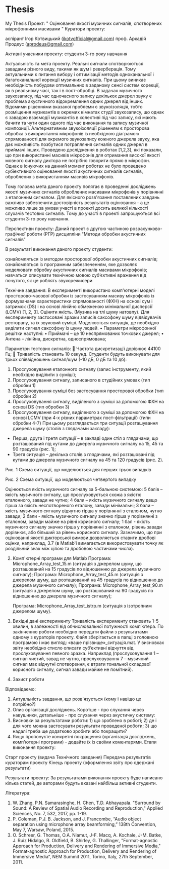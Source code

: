 # Thesis
My Thesis
Проект: " Оцінювання якості музичних сигналів, спотворених мікрофонними масивами "
Куратори проекту:

аспірант Ігор Котвицький (ikotvofficial@gmail.com)
проф. Аркадій Продеус (aprodeus@gmail.com)

Активні учасники проекту: студенти 3-го року навчання

Актуальність та мета проекту. Реальні сигнали спотворюються завадами різного виду, такими як шум і реверберація. Тому актуальними є питання вибору і оптимізації методів одноканальної і багатоканальної корекції музичних сигналів. 
При цьому виникає необхідність побудови оптимальних в заданому сенсі систем корекції, як в реальному часі, так і в пост-обробці. В задачах музичного звукозапису, під час одночасного запису декількох джерел звуку є проблема акустичного відокремлення одних джерел від інших. Відомими рішеннями вказаної проблеми є звукоізоляція, тобто розміщення музикантів в окремих кімнатах студії звукозапису, що однак є завадою взаємодії музикантів в колективі під час запису, які мають бачити та чути один одного під час виконання та запису музичної композиції. Альтернативним звукоізоляції рішенням є просторова обробка з використання мікрофонів із необхідною діаграмою спрямованості для окремого звукозапису кожного джерела звуку, яка дає можливість позбутися потрапляння сигналів одних джерел в приймачі інших. 
Проведено дослідження в роботах [1,2,3], які показали, що при використанні масивів мікрофонів для отримання високої якості мовного сигналу диктора не потрібно говорити прямо в мікрофон. Однак в існуючих на данний момент роботах не було проведено субїективного оцінювання якості акустичних сигналів сигналів, оброблених з використанням масивів мікрофонів.

Тому головна мета даного проекту полягає в проведенні досліджень якості музичних сигналів оброблених масивами мікрофонів у порівнянні з еталонним сигналом. Для якісного розв'язання поставлених завдань важливо забезпечити достовірність результатів оцінювання - а це можливо лише за умови участі в проекті досить великої кількості слухачів тестових сигналів. Тому до участі в проекті запрошуються всі студенти 3-го року навчання.

Перспективи проекту:
Даний проект є другою частиною розрахунково-графічної роботи (РГР) дисципліни "Методи обробки акустичних сигналів" 

В результаті виконання даного проекту студенти:

ознайомляться із методом просторової обробки акустичних сигналів;
ознайомляться із програмним забезпеченням, яке дозволяє моделювати обробку акустичних сигналів масивами мікрофонів;
навчаться описувати технічною мовою суб’єктивні враження від почутого, як це роблять звукорежисери

Технічне завдання:
В експерименті використано комп'ютерні моделі просторово-часової обробки із застосуванням масиву мікрофонів із формувачами характеристики спрямованості (ФХН) на основі сум і затримок (DS) і на основі лінійно обмеженою мінімальної дисперсії (LCMV) [1, 2, 3].
Оцінити якість. (Музика на тлі шуму натовпу).
Для експерименту застосовані зразки записів саксофону шуму відвідувачів ресторану, та їх звуковий суміші. Моделюється ситуація, де необхідно виділити сигнал саксофону із шуму людей.
•	Параметри мікрофонної решітки наступні:
•	Приймачі – це 10 неспрямованих точкових джерел;
•	Антена – лінійна, дискретна, односпрямована;

Параметри тестових сигналів:
	Частота дискретизації дорівнює 44100 Гц;
	Тривалість становить 10 секунд.
Студенти будуть виконувати для трьох співвідношень сигнал/шум (-10 дБ, 0 дБ та 10 дб):
1)	Прослуховування еталонного сигналу (запис інструменту, який необхідно виділити з суміші);
2)	Прослуховування сигналу, записаного в студійних умовах (тип обробки 1)
3)	Прослуховування суміші без застосування просторової обробки (тип обробки 2)
4)	Прослуховування сигналу, виділеного з суміші за допомогою ФХН на основі DS (тип обробки 3)
5)	Прослуховування сигналу, виділеного з суміші за допомогою ФХН на основі LCMV (при 4-х різних параметрах пост-фільтрації) (типи обробки 4-7)
При цьому розглядається три ситуації розташування джерела шуму (столів з глядачами закладу):
-	Перша, друга і третя ситуації – в закладі один стіл з глядачами, що розташований під кутами до джерела музичного сигналу на 15, 45 та 90 градусів (рис. 1);
-	Третя ситуація – декілька столів з глядачами, які розташовані під кутами до джерела музичного сигналу на 45 та 120 градусів (рис. 2).
 
Рис. 1 Схема ситуації, що моделюється для перших трьох випадків
 
Рис. 2 Схема ситуації, що моделюється четвертого випадку

Оцінюється якість музичного сигналу за 5-бальною системою:
5 балів – якість музичного сигналу, що прослуховується схожа з якістю еталонного, завади не чутно;
4 бали – якість музичного сигналу дещо гірша за якість неспотвореного еталону, завади мінімальні;
3 бали – якість музичного сигналу відчутно гірша у порівнянні з еталоном, чутно завади;
2 бали - якість музичного сигналу значно гірша у порівнянні з еталоном, завади майже на рівні корисного сигналу;
1 бал - якість музичного сигналу значно гірша у порівнянні з еталоном, рівень завади дорівнює, або більший за рівень корисного сигналу.
Зазначимо, що при оцінюванні якості дикторської вимови дозволяеться ставити дробові оцінки, наприклад, 3.7 (в Matlab'і вимагається використовувати точку як роздільний знак між цілою та дробовою частинами числа).

2. Комп'ютерні програми для Matlab 
	Програма: Microphone_Array_test_15.m (ситуація з джерелом шуму, що розташований на 15 градусів по відношенню до джерела музичного сигналу);
  Програма: Microphone_Array_test_45.m (ситуація з джерелом шуму, що розташований на 45 градусів по відношенню до джерела музичного сигналу);
	Програма: Microphone_Array_test_90.m (ситуація з джерелом шуму, що розташований на 90 градусів по відношенню до джерела музичного сигналу);

	Програма: Microphone_Array_test_istrp.m (ситуація з ізотропним джерелом шуму).



3. Вихідні дані експерименту
Тривалість експерименту становить 1-5 хвилин, в залежності від обчислювальної потужності комп’ютера. 
По закінченню роботи необхідно передати файли з результатами одному з кураторів проекту. Файл зберігається в папці з головною програмою і має вигляд: «ваше прізвище»_ситуація.mat. 
У висновках звіту необхідно стисло описати суб’єктивні відчуття від прослуховування певного зразка. Наприклад (прослуховування 1 – сигнал чистий, завад не чутно, прослуховування 7 – музичний сигнал має відчутні спотворення, є втрати тональної складової корисного сигналу, сигнал завади майже не помітний).
4. Захист роботи

Відповідаємо:

1. Актуальність завдання, що розв'язується (кому і навіщо це потрібно?)
2. Опис організації досліджень. Коротше - про слухання через навушники, детальніше - про слухання через акустичну систему:
3. Висновки за результатами роботи: 1) що зроблено в роботі; 2) де і для чого можна застосувати результати проведеної роботи; 3) що надалі треба ще додатково зробити або покращити?
4. Якщо пропонуєте конкретні покращення (організація досліджень, комп'ютерні програми) - додайте їх із своїми коментарями.
Етапи виконання проекту:

Старт проекту (видача Технічного завдання)
Передача результатів кураторам проекту
Кінець проекту (оформлення звіту про одержані результати)

Результати проекту:
За результатами виконання проекту буде написано кілька статей, де авторами будуть вказані найбільш активні студенти.




Література:

1.	W. Zhang, P.N. Samarasinghe, H. Chen, T.D. Abhayapala. "Surround by Sound: A Review of Spatial Audio Recording and Reproduction," Applied Sciences, No. 7, 532, 2017, pp. 1-19.
2.	P. Coleman, P.J. B. Jackson, and J. Francombe, “Audio object separation using microphone array beamforming,” 138th Convention, May 7, Warsaw, Poland, 2015.
3.	O. Schreer, G. Thomas, O.A. Niamut, J-F. Macq, A. Kochale, J-M. Batke, J. Ruiz Hidalgo, R. Oldfield, B. Shirley, G. Thallinger, "Format-agnostic Approach for Production, Delivery and Rendering of Immersive Media," Format-agnostic Approach for Production, Delivery and Rendering of Immersive Media“, NEM Summit 2011, Torino, Italy, 27th September, 2011.


